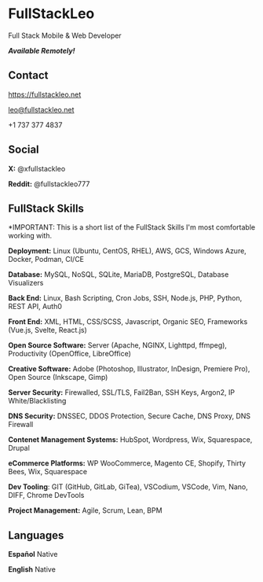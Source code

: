 # FullStackLeo

Full Stack Mobile & Web Developer

_**Available Remotely!**_

## Contact

https://fullstackleo.net

leo@fullstackleo.net

+1 737 377 4837

## Social

**X:** @xfullstackleo

**Reddit:** @fullstackleo777

## FullStack Skills
*IMPORTANT: This is a short list of the FullStack Skills I'm most comfortable working with.

**Deployment:** Linux (Ubuntu, CentOS, RHEL), AWS, GCS, Windows Azure, Docker, Podman, CI/CE

**Database:** MySQL, NoSQL, SQLite, MariaDB, PostgreSQL, Database Visualizers

**Back End:** Linux, Bash Scripting, Cron Jobs, SSH, Node.js, PHP, Python, REST API, Auth0

**Front End:** XML, HTML, CSS/SCSS, Javascript, Organic SEO, Frameworks (Vue.js, Svelte, React.js)

**Open Source Software:** Server (Apache, NGINX, Lighttpd, ffmpeg), Productivity (OpenOffice, LibreOffice)

**Creative Software:** Adobe (Photoshop, Illustrator, InDesign, Premiere Pro), Open Source (Inkscape, Gimp)

**Server Security:** Firewalled, SSL/TLS, Fail2Ban, SSH Keys, Argon2, IP White/Blacklisting

**DNS Security:** DNSSEC, DDOS Protection, Secure Cache, DNS Proxy, DNS Firewall

**Contenet Management Systems:** HubSpot, Wordpress, Wix, Squarespace, Drupal

**eCommerce Platforms:** WP WooCommerce, Magento CE, Shopify, Thirty Bees, Wix, Squarespace

**Dev Tooling**: GIT (GitHub, GitLab, GiTea), VSCodium, VSCode, Vim, Nano, DIFF, Chrome DevTools

**Project Management:** Agile, Scrum, Lean, BPM

## Languages

**Español** Native

**English** Native
